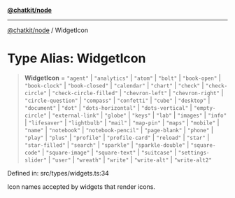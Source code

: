 [**@chatkit/node**](../README.md)

***

[@chatkit/node](../README.md) / WidgetIcon

# Type Alias: WidgetIcon

> **WidgetIcon** = `"agent"` \| `"analytics"` \| `"atom"` \| `"bolt"` \| `"book-open"` \| `"book-clock"` \| `"book-closed"` \| `"calendar"` \| `"chart"` \| `"check"` \| `"check-circle"` \| `"check-circle-filled"` \| `"chevron-left"` \| `"chevron-right"` \| `"circle-question"` \| `"compass"` \| `"confetti"` \| `"cube"` \| `"desktop"` \| `"document"` \| `"dot"` \| `"dots-horizontal"` \| `"dots-vertical"` \| `"empty-circle"` \| `"external-link"` \| `"globe"` \| `"keys"` \| `"lab"` \| `"images"` \| `"info"` \| `"lifesaver"` \| `"lightbulb"` \| `"mail"` \| `"map-pin"` \| `"maps"` \| `"mobile"` \| `"name"` \| `"notebook"` \| `"notebook-pencil"` \| `"page-blank"` \| `"phone"` \| `"play"` \| `"plus"` \| `"profile"` \| `"profile-card"` \| `"reload"` \| `"star"` \| `"star-filled"` \| `"search"` \| `"sparkle"` \| `"sparkle-double"` \| `"square-code"` \| `"square-image"` \| `"square-text"` \| `"suitcase"` \| `"settings-slider"` \| `"user"` \| `"wreath"` \| `"write"` \| `"write-alt"` \| `"write-alt2"`

Defined in: src/types/widgets.ts:34

Icon names accepted by widgets that render icons.
